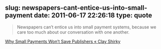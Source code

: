 slug: newspapers-cant-entice-us-into-small-payment
date: 2011-06-17 22:26:18
type: quote
---

> Newspapers can’t entice us into small payment systems, because we care too much about our conversation with one another.

[Why Small Payments Won’t Save Publishers « Clay Shirky](http://www.shirky.com/weblog/2009/02/why-small-payments-wont-save-publishers/)
